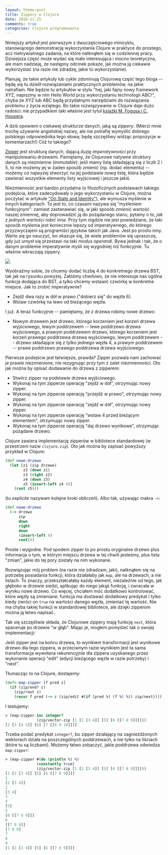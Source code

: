 ```yaml
---
layout: theme:post
title: Zippery w Clojure
date: 2010-11-25
comments: true
categories: Clojure programowanie
---
```


Niniejszy artykuł jest pierwszym z dwuczęściowego minicyklu,
stanowiącego demonstrację wykorzystania Clojure w praktyce do prostego,
acz nietrywialnego zadania, na które natknąłem się w codziennej pracy.
Dzisiejsza część może wydać się mało interesująca i mocno teoretyczna,
ale mam nadzieję, że następny odcinek pokaże, jak można ją ciekawie
wykorzystać (na razie nie zdradzę, jakie to wykorzystanie).

Planuję, że takie artykuły lub cykle zdominują Clojurową część tego
bloga -- będę się tu dzielił rozwiązaniami praktycznych problemów, na
jakie natrafiam. Nie będzie tu artykułów w stylu "hej, jaki fajny nowy
framework XYZ, napiszmy w nim Hello World przy wykorzystaniu technologii
ABC!", chyba że XYZ lub ABC będą przydatnymi narzędziami do rozwiązania
problemu z życia wziętego. Bo takie rozwiązywanie w Clojure daje dużo
radości: nie przypadkiem taki właśnie jest tytuł 
[książki M. Fogusa i C. Housera][1].

A dziś opowiem o ciekawej strukturze danych, jaką są _zippery_. (Mierzi
mnie trochę używanie angielskiej nazwy, ale nie potrafię wymyślić
dobrego polskiego odpowiednika tego słowa; będę szczęśliwy widząc
propozycje w komentarzach!) Cóż to takiego?

[Zipper][2] jest strukturą danych, dającą _iluzję imperatywności_ przy
manipulowaniu drzewami. Pamiętamy, że Clojurowe natywne struktury danych
są niezmienne (_immutable_): jeśli mamy listę składającą się z liczb 2 i
5, to nie możemy jej w żaden sposób zmienić (np. dodać elementu) --
możemy co najwyżej stworzyć na jej podstawie _nową_ listę, która będzie
zawierać wszystkie elementy listy wyjściowej i jeszcze jakiś.

Niezmienność jest bardzo przydatna (o filozoficznych podstawach takiego
podejścia, które zadecydowały o jego wykorzystaniu w Clojure, można
poczytać w artykule ["On State and Identity"][3]), ale wymusza myślenie
w innych kategoriach. To jest to, co czasami nazywa się "myśleniem
funkcyjnym": zamiast zastanawiać się, w jaki sposób _zmienić_ wartość
naszej zmiennej, aby doprowadzić ją do pożądanego stanu, pytamy o to,
_jak z jednych wartości robić inne_. Przy tym nigdzie nie jest
powiedziane, że taki sposób myślenia jest koniecznie lepszy od
imperatywnego, do którego przyzwyczajeni są programiści języków takich
jak Java. Jest po prostu inny. Warto się go nauczyć, bo okazuje się, że
wiele problemów się upraszcza, gdy już umysł się przestawi na taki
_modus operandi_. Bywa jednak i tak, że o danym problemie imperatywnie
myśli się wygodniej niż funkcyjnie. Tu właśnie wkraczają zippery.

<img src="/images/posts/zipper.png">

Wyobraźmy sobie, że chcemy dodać liczbę 4 do konkretnego drzewa BST, tak
jak na rysunku powyżej. Załóżmy chwilowo, że nie interesuje nas ogólna
funkcja dodająca do BST, a tylko chcemy wstawić czwórkę w konkretne
miejsce. Jak to zrobić imperatywnie?

* Zejdź dwa razy w dół w prawo ("dobierz się" do węzła 6).
* Wstaw czwórkę na lewo od bieżącego węzła.

I już. A teraz funkcyjnie -- pamiętamy, że z drzewa robimy nowe drzewo:

* Nowym drzewem jest drzewo, którego korzeniem jest korzeń drzewa
wyjściowego, lewym poddrzewem -- lewe poddrzewo drzewa wyjściowego, a
prawym poddrzewem drzewo, którego korzeniem jest korzeń prawego
poddrzewa drzewa wyjściowego, lewym poddrzewem -- drzewo składające się
z tylko jednego węzła 4, a prawym poddrzewem -- prawe poddrzewo prawego
poddrzewa drzewa wyjściowego.

Pierwsze podejście jest łatwiejsze, prawda? Zipper pozwala nam zachować
je prawie niezmienione, nie rezygnując przy tym z zalet niezmienności.
Oto jak można by opisać dodawanie do drzewa z zipperem:

* Stwórz zipper na podstawie drzewa wyjściowego.
* Wykonaj na tym zipperze operację "zejdź w dół", otrzymując nowy zipper.
* Wykonaj na tym zipperze operację "przejdź w prawo", otrzymując nowy zipper.
* Wykonaj na tym zipperze operację "zejdź w dół", otrzymując nowy zipper.
* Wykonaj na tym zipperze operację "wstaw 4 przed bieżącym elementem", otrzymując nowy zipper.
* Wykonaj na tym zipperze operację "daj drzewo wynikowe", otrzymując pożądane drzewo.
 
Clojure zawiera implementację zipperów w bibliotece standardowej (w
przestrzeni nazw `clojure.zip`). Oto jak można by zapisać powyższy
przykład w Clojure:

``` clojure
(def nowe-drzewo 
  (let [z1 (zip drzewo)
        z2 (down z1)
        z3 (right z2)
        z4 (down z3)
        z5 (insert-left z4 4)]
    (root z5)))
```

(tu _explicite_ nazywam kolejne kroki obliczeń). Albo tak, używając
makra `->`:

``` clojure
(def nowe-drzewo 
  (-> drzewo 
      zip
      down
      right
      down
      (insert-left 4)
      root))) 
```

Proste i wygodne. Pod spodem zipper to po prostu oryginalne drzewo plus
informacja o tym, w którym miejscu drzewa w tej chwili jesteśmy, plus
lista "zmian", jakie do tej pory zostały na nim wykonane.

Rozwiązując mój problem (na razie nie zdradzam, jaki), natknąłem się na
potrzebę posiadania funkcji, która działałaby jak `map`, ale na
drzewach, a nie listach. To znaczy, przekształcałaby każdy element,
niezależnie od tego, jak głęboko w drzewie siedzi, aplikując do niego
jakąś funkcję, i zwracała w wyniku nowe drzewo. Co więcej, chciałem móc
dodatkowo kontrolować, które węzły są zmieniane: funkcja ma dostawać
dodatkowy predykat i tylko kiedy zwróci on `true` na wartości danego
węzła, zmieniać tę wartość. Nie ma chyba takiej funkcji w standardowej
bibliotece, ale dzięki zipperom można ją łatwo napisać.

Tak się szczęśliwie składa, że Clojurowe zippery mają funkcję `next`,
która spaceruje po drzewie "w głąb". Mając je, mogłem pomyśleć tak o
swojej implementacji:

 Jeśli zipper jest na końcu drzewa, to wynikiem transformacji jest wynikowe drzewo dla tego zippera, w przeciwnym razie wynikiem jest ta sama transformacja wywołana rekurencyjnie dla zippera uzyskanego przez wykonanie operacji "edit" (edycji bieżącego węzła w razie potrzeby) i "next".

Tłumacząc to na Clojure, dostajemy:

``` clojure
(defn map-zipper [f pred z]
  (if (zip/end? z)
    (zip/root z)
    (recur f pred (-> z (zip/edit #(if (pred %) (f %) %)) zip/next)))))
```

I testujemy:

``` clojure
> (map-zipper inc integer? 
              (zip/vector-zip [1 [2 [3 4]] [5] [6 [[7 8 9]]]]))
[2 [3 [4 5]] [6] [7 [[8 9 10]]]]
```

Trzeba podać predykat `integer?`, bo zipper działający na
zagnieżdżonych wektorach działa na poszczególnych poddrzewach, a nie
tylko na liściach (które tu są liczbami). Możemy łatwo zobaczyć, jakie
poddrzewa odwiedza `map-zipper`:

``` clojure
> (map-zipper #(do (println %) %) 
              (constantly true) 
              (zip/vector-zip [1 [2 [3 4]] [5] [6 [[7 8 9]]]]))
[1 [2 [3 4]] [5] [6 [[7 8 9]]]]
1
[2 [3 4]]
2
[3 4]
3
4
[5]
5
[6 [[7 8 9]]]
6
[[7 8 9]]
[7 8 9]
7
8
9
[1 [2 [3 4]] [5] [6 [[7 8 9]]]]
```

 [1]: http://joyofclojure.com/
 [2]: http://en.wikipedia.org/wiki/Zipper_(data_structure)
 [3]: http://clojure.org/state
 [5]: http://clojure.org/other_libraries
